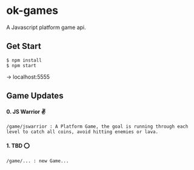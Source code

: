 # ok-games
A Javascript platform game api.


## Get Start

	$ npm install
	$ npm start

-> localhost:5555

## Game Updates

#### 0. JS Warrior :v:

	/game/jswarrior : A Platform Game, the goal is running through each level to catch all coins, avoid hitting enemies or lava.

#### 1. TBD :o:

	/game/... : new Game...
